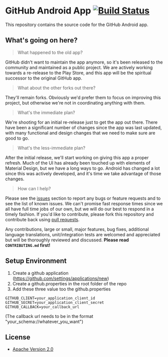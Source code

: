 # GitHub Android App [![Build Status](https://travis-ci.org/pockethub/PocketHub.svg?branch=master)](https://travis-ci.org/pockethub/PocketHub)

This repository contains the source code for the GitHub Android app.

## What's going on here?

> What happened to the old app?

GitHub didn't want to maintain the app anymore, so it's been released to the community and maintained as a public project.
We are actively working towards a re-release to the Play Store, and this app will be the spiritual successor to the original
GitHub app.

> What about the other forks out there?

They'll remain forks. Obviously we'd prefer them to focus on improving this project, but otherwise we're not in coordinating
anything with them.

> What's the immediate plan?

We're shooting for an initial re-release just to get the app out there. There have been a significant number of changes
since the app was last updated, with many functional and design changes that we need to make sure are good to go.

> What's the less-immediate plan?

After the initial release, we'll start working on giving this app a proper refresh. Much of the UI has already been touched
up with elements of Material Design, but we have a long ways to go. Android has changed a lot since this was actively developed,
and it's time we take advantage of those changes.

> How can I help?

Please see the [issues](https://github.com/forkhubs/android/issues) section to report any bugs or feature requests and
to see the list of known issues. We can't promise fast response times since we all have full time jobs of our own, but we
will do our best to respond in a timely fashion.  If you'd like to contribute, please fork this repository and contribute back using
[pull requests](https://github.com/forkhubs/android/pulls).

Any contributions, large or small, major features, bug fixes, additional language translations, unit/integration tests
are welcomed and appreciated but will be thoroughly reviewed and discussed. **Please read `CONTRIBUTING.md` first!**

## Setup Environment

1. Create a github application (https://github.com/settings/applications/new)
2. Create a github.properties in the root folder of the repo
3. Add these three value too the github.properties

```
GITHUB_CLIENT=your_application_client_id
GITHUB_SECRET=your_application_client_secret
GITHUB_CALLBACK=your_callback_url
```
(The callback url needs to be in the format "your_schema://whatever_you_want")

## License

* [Apache Version 2.0](http://www.apache.org/licenses/LICENSE-2.0.html)

